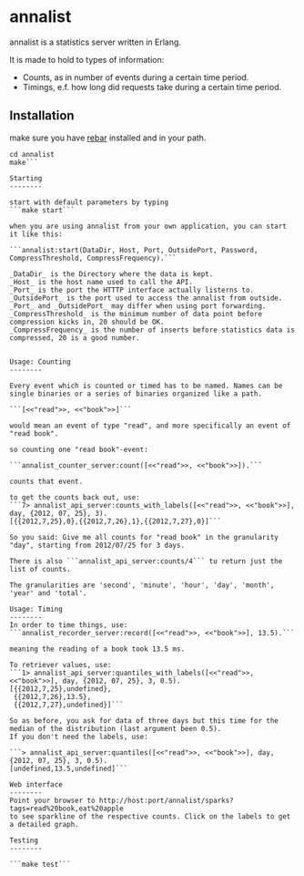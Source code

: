 annalist
=====

annalist is a statistics server written in Erlang.

It is made to hold to types of information:

*	Counts, as in number of events during a certain time period.
*	Timings, e.f. how long did requests take during a certain time period.

Installation
--------
make sure you have [rebar](https://github.com/basho/rebar) installed and in your path.

```git clone git@github.com:odo/annalist.git
cd annalist
make```

Starting
--------

start with default parameters by typing
```make start```

when you are using annalist from your own application, you can start it like this:

```annalist:start(DataDir, Host, Port, OutsidePort, Password, CompressThreshold, CompressFrequency).```

_DataDir_ is the Directory where the data is kept.
_Host_ is the host name used to call the API.
_Port_ is the port the HTTTP interface actually listerns to.
_OutsidePort_ is the port used to access the annalist from outside. _Port_ and _OutsidePort_ may differ when using port forwarding.
_CompressThreshold_ is the minimum number of data point before compression kicks in, 20 should be OK.
_CompressFrequency_ is the number of inserts before statistics data is compressed, 20 is a good number.


Usage: Counting
--------

Every event which is counted or timed has to be named. Names can be single binaries or a series of binaries organized like a path.

```[<<"read">>, <<"book">>]```

would mean an event of type "read", and more specifically an event of "read book".

so counting one "read book"-event:

```annalist_counter_server:count([<<"read">>, <<"book">>]).```

counts that event.

to get the counts back out, use:
```7> annalist_api_server:counts_with_labels([<<"read">>, <<"book">>], day, {2012, 07, 25}, 3). 
[{{2012,7,25},0},{{2012,7,26},1},{{2012,7,27},0}]```

So you said: Give me all counts for "read book" in the granularity "day", starting from 2012/07/25 for 3 days.

There is also ```annalist_api_server:counts/4``` tu return just the list of counts.

The granularities are 'second', 'minute', 'hour', 'day', 'month', 'year' and 'total'.

Usage: Timing
--------
In order to time things, use:
```annalist_recorder_server:record([<<"read">>, <<"book">>], 13.5).```

meaning the reading of a book took 13.5 ms.

To retriever values, use:
```1> annalist_api_server:quantiles_with_labels([<<"read">>, <<"book">>], day, {2012, 07, 25}, 3, 0.5).
[{{2012,7,25},undefined},
 {{2012,7,26},13.5},
 {{2012,7,27},undefined}]```

So as before, you ask for data of three days but this time for the median of the distribution (last argument been 0.5).
If you don't need the labels, use:

```> annalist_api_server:quantiles([<<"read">>, <<"book">>], day, {2012, 07, 25}, 3, 0.5).            
[undefined,13.5,undefined]```

Web interface
--------
Point your browser to http://host:port/annalist/sparks?tags=read%20book,eat%20apple
to see sparkline of the respective counts. Click on the labels to get a detailed graph.

Testing
--------

```make test```
